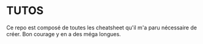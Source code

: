 # TUTOS

Ce repo est composé de toutes les cheatsheet qu'il m'a paru nécessaire de créer. Bon courage y en a des méga longues.